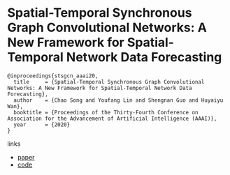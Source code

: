 # Spatial-Temporal Synchronous Graph Convolutional Networks: A New Framework for Spatial-Temporal Network Data Forecasting

```
@inproceedings{stsgcn_aaai20,
  title     = {Spatial-Temporal Synchronous Graph Convolutional Networks: A New Framework for Spatial-Temporal Network Data Forecasting},
  author    = {Chao Song and Youfang Lin and Shengnan Guo and Huyaiyu Wan},
  booktitle = {Proceedings of the Thirty-Fourth Conference on Association for the Advancement of Artificial Intelligence (AAAI)},
  year      = {2020}
}
```

links
- [paper](https://github.com/Davidham3/STSGCN/blob/master/paper/AAAI2020-STSGCN.pdf)
- [code](https://github.com/Davidham3/STSGCN)
